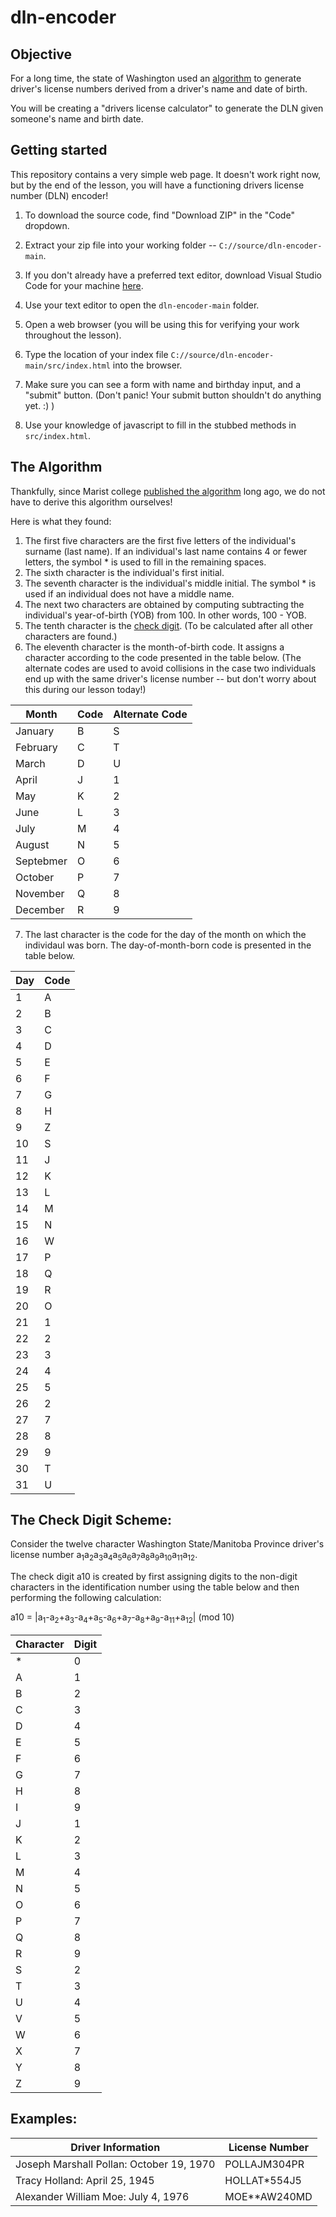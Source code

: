 # dln-encoder

## Objective

For a long time, the state of Washington used an [algorithm](#the-algorithm) to generate driver's license numbers derived from a driver's name and date of birth.

You will be creating a "drivers license calculator" to generate the DLN given someone's name and birth date.

## Getting started

This repository contains a very simple web page. It doesn't work right now, but by the end of the lesson, you will have a functioning drivers license number (DLN) encoder!
 
1. To download the source code, find "Download ZIP" in the "Code" dropdown.

2. Extract your zip file into your working folder -- `C://source/dln-encoder-main`.

3. If you don't already have a preferred text editor, download Visual Studio Code for your machine [here](https://code.visualstudio.com/download).

4. Use your text editor to open the `dln-encoder-main` folder.

5. Open a web browser (you will be using this for verifying your work throughout the lesson).

6. Type the location of your index file `C://source/dln-encoder-main/src/index.html` into the browser.

7. Make sure you can see a form with name and birthday input, and a "submit" button. (Don't panic! Your submit button shouldn't do anything yet. :) )

8. Use your knowledge of javascript to fill in the stubbed methods in `src/index.html`.

## The Algorithm

Thankfully, since Marist college [published the algorithm](http://web.archive.org/web/20061206063841/http://www.academic.marist.edu/mwa/wsdln.htm) long ago, we do not have to derive this algorithm ourselves!

Here is what they found:

1) The first five characters are the first five letters of the individual's surname (last name). If an individual's last name contains 4 or fewer letters, the symbol * is used to fill in the remaining spaces.
2) The sixth character is the individual's first initial.
3) The seventh character is the individual's middle initial. The symbol * is used if an individual does not have a middle name.
4) The next two characters are obtained by computing subtracting the individual's year-of-birth (YOB) from 100. In other words, 100 - YOB.
5) The tenth character is the [check digit](#The-Check-Digit-Scheme). (To be calculated after all other characters are found.)
6) The eleventh character is the month-of-birth code. It assigns a character according to the code presented in the table below. (The alternate codes are used to avoid collisions in the case two individuals end up with the same driver's license number -- but don't worry about this during our lesson today!)

|Month|Code|Alternate Code|
|---------|-----|---------------|
|January|B|S|
|February|C|T|
|March|D|U|
|April|J|1|
|May|K|2|
|June|L|3|
|July|M|4|
|August|N|5|
|Septebmer|O|6|
|October|P|7|
|November|Q|8|
|December|R|9|


7) The last character is the code for the day of the month on which the individaul was born. The day-of-month-born code is presented in the table below.

|Day|Code|
|---|----|
|1|A|
|2|B|
|3|C|
|4|D|
|5|E|
|6|F|
|7|G|
|8|H|
|9|Z|
|10|S|
|11|J|
|12|K|
|13|L|
|14|M|
|15|N|
|16|W|
|17|P|
|18|Q|
|19|R|
|20|O|
|21|1|
|22|2|
|23|3|
|24|4|
|25|5|
|26|2|
|27|7|
|28|8|
|29|9|
|30|T|
|31|U|

## The Check Digit Scheme:

Consider the twelve character Washington State/Manitoba Province driver's license number a<sub>1</sub>a<sub>2</sub>a<sub>3</sub>a<sub>4</sub>a<sub>5</sub>a<sub>6</sub>a<sub>7</sub>a<sub>8</sub>a<sub>9</sub>a<sub>10</sub>a<sub>11</sub>a<sub>12</sub>.

The check digit a10 is created by first assigning digits to the non-digit characters in the identification number using the table below and then performing the following calculation:

a10 = |a<sub>1</sub>-a<sub>2</sub>+a<sub>3</sub>-a<sub>4</sub>+a<sub>5</sub>-a<sub>6</sub>+a<sub>7</sub>-a<sub>8</sub>+a<sub>9</sub>-a<sub>11</sub>+a<sub>12</sub>| (mod 10)

|Character|Digit|
|---------|----|
|*|0|
|A|1|
|B|2|
|C|3|
|D|4|
|E|5|
|F|6|
|G|7|
|H|8|
|I|9|
|J|1|
|K|2|
|L|3|
|M|4|
|N|5|
|O|6|
|P|7|
|Q|8|
|R|9|
|S|2|
|T|3|
|U|4|
|V|5|
|W|6|
|X|7|
|Y|8|
|Z|9|

## Examples:
|Driver Information|License Number|
|---|---|
|Joseph Marshall Pollan: October 19, 1970|POLLAJM304PR|
|Tracy Holland: April 25, 1945|HOLLAT*554J5|
|Alexander William Moe: July 4, 1976|MOE**AW240MD|
	
 


